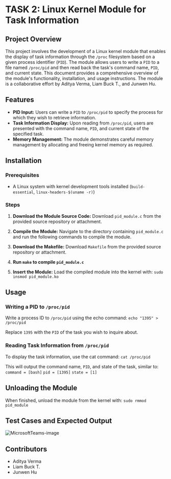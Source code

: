 # TASK 2: Linux Kernel Module for Task Information

## Project Overview

This project involves the development of a Linux kernel module that enables the display of task information through the `/proc` filesystem based on a given process identifier (`PID`). The module allows users to write a `PID` to a file named `/proc/pid` and then read back the task's command name, `PID`, and current state. This document provides a comprehensive overview of the module's functionality, installation, and usage instructions. The module is a collaborative effort by Aditya Verma, Liam Buck T., and Junwen Hu.

## Features

- **PID Input:** Users can write a `PID` to `/proc/pid` to specify the process for which they wish to retrieve information.
- **Task Information Display:** Upon reading from `/proc/pid`, users are presented with the command name, `PID`, and current state of the specified task.
- **Memory Management:** The module demonstrates careful memory management by allocating and freeing kernel memory as required.

## Installation

### Prerequisites

- A Linux system with kernel development tools installed (`build-essential`, `linux-headers-$(uname -r)`)

### Steps

1. **Download the Module Source Code:** Download `pid_module.c` from the provided source repository or attachment.

2. **Compile the Module:**
   Navigate to the directory containing `pid_module.c` and run the following commands to compile the module.

3. **Download the Makefile:** Download `Makefile` from the provided source repository or attachment.

4. **Run `make` to compile `pid_module.c`**

5. **Insert the Module:** Load the compiled module into the kernel with:
   `sudo insmod pid_module.ko`

## Usage

### Writing a PID to `/proc/pid`

Write a process ID to `/proc/pid` using the echo command:
   `echo "1395" > /proc/pid`

Replace `1395` with the `PID` of the task you wish to inquire about.

### Reading Task Information from `/proc/pid`

To display the task information, use the cat command:
   `cat /proc/pid`

This will output the command name, `PID`, and state of the task, similar to:
`command = [bash]`
`pid = [1395]`
`state = [1]`

## Unloading the Module

When finished, unload the module from the kernel with:
   `sudo rmmod pid_module`

## Test Cases and Expected Output

![MicrosoftTeams-image](https://github.com/VermaAdi/CS409-Projects/assets/97848600/80fa4bdf-fa8b-4ccb-b287-6a6301d6ed7f)


## Contributors

- Aditya Verma
- Liam Buck T.
- Junwen Hu
